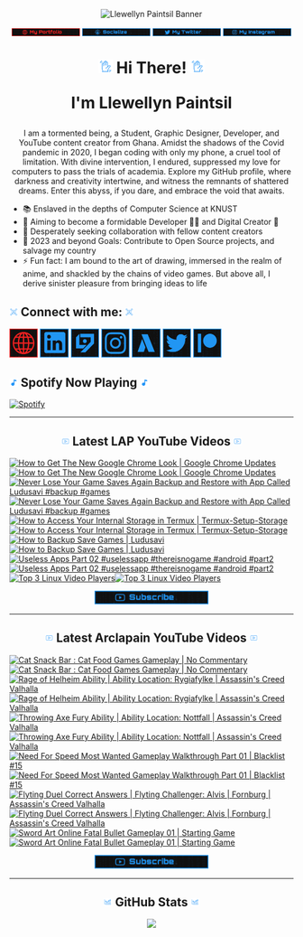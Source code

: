 <!-- Banner -->
<p align="center">
<img src="./images/banner/github-banner-v2.gif" alt="Llewellyn Paintsil Banner" title="Llewellyn Paintsil Banner" loading="eager" decoding="async" longdesc="I'm Llewellyn Adonteng Paintsil. A Christian, web developer, Content Creator, Gamer, Graphic Designer, and anime lover. This is just an improved version of my banner by the way. Hope to work with more people and improve my skills.">
</p>

<div align="center">

<!-- INTRO BADGES START -->
<p>
<!-- My portfolio -->
<a href="#" target="_blank">
<img src="./images/badge/my-portfolio-down.png" align="center" width="24%" alt="Llewellyn's Portfolio Badge [Down]" title="Llewellyn's Portfolio [Down]" loading="eager" decoding="async" longdesc="A custom made badge that leads to the Portfolio of Llewellyn Adonteng Paintsil"></a> 
<!-- My Github -->
<a href="https://github.com/Llewellyn500" target="_blank">
<img src="./images/badge/socialize.png" align="center" width="24%" alt="Llewellyn's Github Profile Badge" title="Llewellyn's Github Profile" loading="eager" decoding="async" longdesc="A custom made badge that leads to the Github Profile of Llewellyn Adonteng Paintsil"></a>
<!-- My Twitter -->
<a href="https://twitter.com/LlewellynAdont1" target="_blank">
<img src="./images/badge/my-twitter.png" align="center" width="24%" alt="Llewellyn's Twitter Badge" title="Llewellyn's Twitter" loading="eager" decoding="async" longdesc="A custom made badge that leads to the Twitter account of Llewellyn Adonteng Paintsil"></a>
<!-- My Instagram -->
<a href="https://instagram.com/llewellynpaint?igshid=MzNINGNkZWQ4Mg==" target="_blank">
<img src="./images/badge/my-instagram.png" width="24%" align="center" alt="Llewellyn's Instagram Badge" title="Llewellyn's Instagram" loading="eager" decoding="async" longdesc="A custom made badge that leads to the instagram account of Llewellyn Adonteng Paintsil"></a>
</p>
<!-- INTRO BADGES END -->

<!-- HEADING START -->
<h1> 
<img src="./images/others/wave.gif" width="5%" alt="hand waving gif" title="waving hand" loading="eager" decoding="async" longdesc="A simple blue gif of a waving hand"/> Hi There! <img src="./images/others/wave.gif" width="5%" alt="hand waving gif" title="waving hand" loading="eager" decoding="async" longdesc="A simple blue gif of a waving hand"/>

I'm Llewellyn Paintsil 
</h1>

<!-- BODY START -->
<p>
I am a tormented being, a Student, Graphic Designer, Developer, and YouTube content creator from Ghana. Amidst the shadows of the Covid pandemic in 2020, I began coding with only my phone, a cruel tool of limitation. With divine intervention, I endured, suppressed my love for computers to pass the trials of academia. Explore my GitHub profile, where darkness and creativity intertwine, and witness the remnants of shattered dreams. Enter this abyss, if you dare, and embrace the void that awaits.
</p>
</div>

<p>
<ul>
<li>📚 Enslaved in the depths of Computer Science at KNUST</li>
<li>🌱 Aiming to become a formidable Developer 👨‍💻 and Digital Creator 🎥</li>
<li>👯 Desperately seeking collaboration with fellow content creators</li>
<li>🥅 2023 and beyond Goals: Contribute to Open Source projects, and salvage my country</li>
<li>⚡ Fun fact: I am bound to the art of drawing, immersed in the realm of anime, and shackled by the chains of video games. But above all, I derive sinister pleasure from bringing ideas to life</li>
</ul>
</p>
<!-- BODY END -->

<!-- SOCIAL MEDIA LINKS START -->
<h2><img src="./images/others/connect.gif" width="3%" alt="Connect with me GIF" title="Connect With Me" loading="lazy" decoding="async" longdesc="A custom made gif of connecting with people"/> Connect with me: <img src="./images/others/connect.gif" width="3%" alt="Connect with me GIF" title="Connect With Me" loading="lazy" decoding="async" longdesc="A custom made gif of connecting with people"/></h2>
<p>
<a href="#" target="_blank">
<img src="./images/icons/portfolio-[down].png" width="10%" alt="Llewellyn Portfolio Icon" title="Llewellyn's Portfolio" loading="lazy" decoding="async" longdesc="A custom made icon that leads to the Portfolio of Llewellyn Adonteng Paintsil"/></a>
<a href="https://www.linkedin.com/in/llewellynpaintsil" target="_blank">
<img src="./images/icons/linkedin.png" width="10%" alt="Llewellyn Linkedin Profile Icon" title="Llewellyn's Linkedin Profile" loading="lazy" decoding="async" longdesc="A custom made icon that leads to the Linkedin of Llewellyn Adonteng Paintsil"/></a>
<a href="https://www.youtube.com/@lap-tutorials" target="_blank">
<img src="./images/icons/lap.png" width="10%" alt="LAP Youtube Channel Icon" title="LAP YouTube Channel" loading="lazy" decoding="async" longdesc="A custom made icon that leads to the LAP youtube Channel"/></a>
<a href="https://instagram.com/llewellynpaint?igshid=MzNINGNkZWQ4Mg==" target="_blank">
<img src="./images/icons/instagram.png" width="10%" alt="Llewellyn Instagram Icon" title="Llewellyn's Instagram" loading="lazy" decoding="async" longdesc="A custom made icon that leads to the Instagram account of Llewellyn Adonteng Paintsil"/></a>
<a href="https://www.youtube.com/@arclapain" target="_blank">
<img src="./images/icons/arclapain.png" width="10%" alt="Arclapain YouTube Channel Icon" title="Arclapain YouTube Channel" loading="lazy" decoding="async" longdesc="A custom made icon that leads to the Channel of Arclapain"/></a>
<a href="https://twitter.com/LlewellynAdont1" target="_blank">
<img src="./images/icons/twitter.png" width="10%" alt="Llewellyn Twitter Icon" title="Llewellyn's Twitter Account" loading="lazy" decoding="async" longdesc="A custom made icon that leads to the Twitter of Llewellyn Adonteng Paintsil"/></a>
<a href="https://www.patreon.com/LPTeach" target="_blank">
<img src="./images/icons/patreon.png" width="10%" alt="Llewellyn Patreon Icon" title="Llewellyn's Patreon" loading="lazy" decoding="async" longdesc="A custom made icon that leads to the Patreon of Llewellyn Adonteng Paintsil"/></a>
</p>
<!-- SOCIAL MEDIA LINKS END -->

<!-- Spotify now playing start -->
<div>
<h2><img src="./images/others/music.gif" alt="music icon" width="3%" title="My Spotify now playing" loading="lazy" decoding="async" longdesc="A musical note"/> Spotify Now Playing <img src="./images/others/music.gif" alt="music icon" width="3%" title="My Spotify now playing" loading="lazy" decoding="async" longdesc="A musical note"/></h2>
  
[![Spotify](https://spotify-now-playing-two-nu.vercel.app/api/spotify)](https://open.spotify.com/user/31oqgy33mbfmztovhp2eguowwti4)

</div>
<!-- Spotify now playing end -->

---

<h2 align="center"><img src="./images/others/video.gif" width="3%" alt="Latest Video GIF" title="Latest Video Gif" loading="lazy" decoding="async" longdesc="A custom made gif of Latest Video"/> Latest LAP YouTube Videos <img src="./images/others/video.gif" width="3%" alt="Latest Video GIF" title="Latest Video Gif" loading="lazy" decoding="async" longdesc="A custom made gif of Latest Video"/></h2>

<!-- BEGIN LAP-TUTORIALS-YOUTUBE-CARDS -->
[![How to Get The New Google Chrome Look | Google Chrome Updates](https://ytcards.demolab.com/?id=beoM-wfb424&title=How+to+Get+The+New+Google+Chrome+Look+%7C+Google+Chrome+Updates&lang=en&timestamp=1696964425&background_color=%23101010&title_color=%23FBFBFD&stats_color=%232196f3&max_title_lines=1&width=250&border_radius=5 "How to Get The New Google Chrome Look | Google Chrome Updates")](https://www.youtube.com/watch?v=beoM-wfb424#gh-dark-mode-only)[![How to Get The New Google Chrome Look | Google Chrome Updates](https://ytcards.demolab.com/?id=beoM-wfb424&title=How+to+Get+The+New+Google+Chrome+Look+%7C+Google+Chrome+Updates&lang=en&timestamp=1696964425&background_color=%23101010&title_color=%23FBFBFD&stats_color=%232196f3&max_title_lines=1&width=250&border_radius=5 "How to Get The New Google Chrome Look | Google Chrome Updates")](https://www.youtube.com/watch?v=beoM-wfb424#gh-light-mode-only)
[![Never Lose Your Game Saves Again Backup and Restore with App Called Ludusavi  #backup #games](https://ytcards.demolab.com/?id=uUDZH2VgLa8&title=Never+Lose+Your+Game+Saves+Again+Backup+and+Restore+with+App+Called+Ludusavi++%23backup+%23games&lang=en&timestamp=1696874432&background_color=%23101010&title_color=%23FBFBFD&stats_color=%232196f3&max_title_lines=1&width=250&border_radius=5 "Never Lose Your Game Saves Again Backup and Restore with App Called Ludusavi  #backup #games")](https://www.youtube.com/watch?v=uUDZH2VgLa8#gh-dark-mode-only)[![Never Lose Your Game Saves Again Backup and Restore with App Called Ludusavi  #backup #games](https://ytcards.demolab.com/?id=uUDZH2VgLa8&title=Never+Lose+Your+Game+Saves+Again+Backup+and+Restore+with+App+Called+Ludusavi++%23backup+%23games&lang=en&timestamp=1696874432&background_color=%23101010&title_color=%23FBFBFD&stats_color=%232196f3&max_title_lines=1&width=250&border_radius=5 "Never Lose Your Game Saves Again Backup and Restore with App Called Ludusavi  #backup #games")](https://www.youtube.com/watch?v=uUDZH2VgLa8#gh-light-mode-only)
[![How to Access Your Internal Storage in Termux | Termux-Setup-Storage](https://ytcards.demolab.com/?id=5zlE8KEz6wk&title=How+to+Access+Your+Internal+Storage+in+Termux+%7C+Termux-Setup-Storage&lang=en&timestamp=1696528803&background_color=%23101010&title_color=%23FBFBFD&stats_color=%232196f3&max_title_lines=1&width=250&border_radius=5 "How to Access Your Internal Storage in Termux | Termux-Setup-Storage")](https://www.youtube.com/watch?v=5zlE8KEz6wk#gh-dark-mode-only)[![How to Access Your Internal Storage in Termux | Termux-Setup-Storage](https://ytcards.demolab.com/?id=5zlE8KEz6wk&title=How+to+Access+Your+Internal+Storage+in+Termux+%7C+Termux-Setup-Storage&lang=en&timestamp=1696528803&background_color=%23101010&title_color=%23FBFBFD&stats_color=%232196f3&max_title_lines=1&width=250&border_radius=5 "How to Access Your Internal Storage in Termux | Termux-Setup-Storage")](https://www.youtube.com/watch?v=5zlE8KEz6wk#gh-light-mode-only)
[![How to Backup Save Games | Ludusavi](https://ytcards.demolab.com/?id=r2wZ5-SzrPM&title=How+to+Backup+Save+Games+%7C+Ludusavi&lang=en&timestamp=1696356011&background_color=%23101010&title_color=%23FBFBFD&stats_color=%232196f3&max_title_lines=1&width=250&border_radius=5 "How to Backup Save Games | Ludusavi")](https://www.youtube.com/watch?v=r2wZ5-SzrPM#gh-dark-mode-only)[![How to Backup Save Games | Ludusavi](https://ytcards.demolab.com/?id=r2wZ5-SzrPM&title=How+to+Backup+Save+Games+%7C+Ludusavi&lang=en&timestamp=1696356011&background_color=%23101010&title_color=%23FBFBFD&stats_color=%232196f3&max_title_lines=1&width=250&border_radius=5 "How to Backup Save Games | Ludusavi")](https://www.youtube.com/watch?v=r2wZ5-SzrPM#gh-light-mode-only)
[![Useless Apps Part 02 #uselessapp #thereisnogame #android #part2](https://ytcards.demolab.com/?id=S3Z8imcc61A&title=Useless+Apps+Part+02+%23uselessapp+%23thereisnogame+%23android+%23part2&lang=en&timestamp=1685988012&background_color=%23101010&title_color=%23FBFBFD&stats_color=%232196f3&max_title_lines=1&width=250&border_radius=5 "Useless Apps Part 02 #uselessapp #thereisnogame #android #part2")](https://www.youtube.com/watch?v=S3Z8imcc61A#gh-dark-mode-only)[![Useless Apps Part 02 #uselessapp #thereisnogame #android #part2](https://ytcards.demolab.com/?id=S3Z8imcc61A&title=Useless+Apps+Part+02+%23uselessapp+%23thereisnogame+%23android+%23part2&lang=en&timestamp=1685988012&background_color=%23101010&title_color=%23FBFBFD&stats_color=%232196f3&max_title_lines=1&width=250&border_radius=5 "Useless Apps Part 02 #uselessapp #thereisnogame #android #part2")](https://www.youtube.com/watch?v=S3Z8imcc61A#gh-light-mode-only)
[![Top 3 Linux Video Players](https://ytcards.demolab.com/?id=lYJUEe0_yzk&title=Top+3+Linux+Video+Players&lang=en&timestamp=1683748822&background_color=%23101010&title_color=%23FBFBFD&stats_color=%232196f3&max_title_lines=1&width=250&border_radius=5 "Top 3 Linux Video Players")](https://www.youtube.com/watch?v=lYJUEe0_yzk#gh-dark-mode-only)[![Top 3 Linux Video Players](https://ytcards.demolab.com/?id=lYJUEe0_yzk&title=Top+3+Linux+Video+Players&lang=en&timestamp=1683748822&background_color=%23101010&title_color=%23FBFBFD&stats_color=%232196f3&max_title_lines=1&width=250&border_radius=5 "Top 3 Linux Video Players")](https://www.youtube.com/watch?v=lYJUEe0_yzk#gh-light-mode-only)
<!-- END LAP-TUTORIALS-YOUTUBE-CARDS -->

<div align="center">
<a href="https://www.youtube.com/@lap-tutorials">
<img src="./images/badge/subscribe.png" width="40%" alt="Subscribe button" title="Subscribe Button" loading="eager" decoding="async" longdesc="A custom made subscribe button"/></a>
</div>

---

<h2 align="center"><img src="./images/others/video.gif" width="3%" alt="Latest Video GIF" title="Latest Video Gif" loading="lazy" decoding="async" longdesc="A custom made gif of Latest Video"/> Latest Arclapain YouTube Videos <img src="./images/others/video.gif" width="3%" alt="Latest Video GIF" title="Latest Video Gif" loading="lazy" decoding="async" longdesc="A custom made gif of Latest Video"/></h2>

<!-- BEGIN ARCLAPAIN-YOUTUBE-CARDS -->
[![Cat Snack Bar : Cat Food Games Gameplay | No Commentary](https://ytcards.demolab.com/?id=BYiTzqkb9Kg&title=Cat+Snack+Bar+%3A+Cat+Food+Games+Gameplay+%7C+No+Commentary&lang=en&timestamp=1697050805&background_color=%23101010&title_color=%23FBFBFD&stats_color=%232196f3&max_title_lines=1&width=250&border_radius=5 "Cat Snack Bar : Cat Food Games Gameplay | No Commentary")](https://www.youtube.com/watch?v=BYiTzqkb9Kg#gh-dark-mode-only)[![Cat Snack Bar : Cat Food Games Gameplay | No Commentary](https://ytcards.demolab.com/?id=BYiTzqkb9Kg&title=Cat+Snack+Bar+%3A+Cat+Food+Games+Gameplay+%7C+No+Commentary&lang=en&timestamp=1697050805&background_color=%23101010&title_color=%23FBFBFD&stats_color=%232196f3&max_title_lines=1&width=250&border_radius=5 "Cat Snack Bar : Cat Food Games Gameplay | No Commentary")](https://www.youtube.com/watch?v=BYiTzqkb9Kg#gh-light-mode-only)
[![Rage of Helheim Ability | Ability Location: Rygiafylke | Assassin's Creed Valhalla](https://ytcards.demolab.com/?id=vA2MRZjeBx8&title=Rage+of+Helheim+Ability+%7C+Ability+Location%3A+Rygiafylke+%7C+Assassin%27s+Creed+Valhalla&lang=en&timestamp=1696874432&background_color=%23101010&title_color=%23FBFBFD&stats_color=%232196f3&max_title_lines=1&width=250&border_radius=5 "Rage of Helheim Ability | Ability Location: Rygiafylke | Assassin's Creed Valhalla")](https://www.youtube.com/watch?v=vA2MRZjeBx8#gh-dark-mode-only)[![Rage of Helheim Ability | Ability Location: Rygiafylke | Assassin's Creed Valhalla](https://ytcards.demolab.com/?id=vA2MRZjeBx8&title=Rage+of+Helheim+Ability+%7C+Ability+Location%3A+Rygiafylke+%7C+Assassin%27s+Creed+Valhalla&lang=en&timestamp=1696874432&background_color=%23101010&title_color=%23FBFBFD&stats_color=%232196f3&max_title_lines=1&width=250&border_radius=5 "Rage of Helheim Ability | Ability Location: Rygiafylke | Assassin's Creed Valhalla")](https://www.youtube.com/watch?v=vA2MRZjeBx8#gh-light-mode-only)
[![Throwing Axe Fury Ability | Ability Location: Nottfall | Assassin's Creed Valhalla](https://ytcards.demolab.com/?id=zLGmFv-rlAo&title=Throwing+Axe+Fury+Ability+%7C+Ability+Location%3A+Nottfall+%7C+Assassin%27s+Creed+Valhalla&lang=en&timestamp=1696615234&background_color=%23101010&title_color=%23FBFBFD&stats_color=%232196f3&max_title_lines=1&width=250&border_radius=5 "Throwing Axe Fury Ability | Ability Location: Nottfall | Assassin's Creed Valhalla")](https://www.youtube.com/watch?v=zLGmFv-rlAo#gh-dark-mode-only)[![Throwing Axe Fury Ability | Ability Location: Nottfall | Assassin's Creed Valhalla](https://ytcards.demolab.com/?id=zLGmFv-rlAo&title=Throwing+Axe+Fury+Ability+%7C+Ability+Location%3A+Nottfall+%7C+Assassin%27s+Creed+Valhalla&lang=en&timestamp=1696615234&background_color=%23101010&title_color=%23FBFBFD&stats_color=%232196f3&max_title_lines=1&width=250&border_radius=5 "Throwing Axe Fury Ability | Ability Location: Nottfall | Assassin's Creed Valhalla")](https://www.youtube.com/watch?v=zLGmFv-rlAo#gh-light-mode-only)
[![Need For Speed Most Wanted Gameplay Walkthrough Part 01 | Blacklist #15](https://ytcards.demolab.com/?id=8x9glS9JDCk&title=Need+For+Speed+Most+Wanted+Gameplay+Walkthrough+Part+01+%7C+Blacklist+%2315&lang=en&timestamp=1696442405&background_color=%23101010&title_color=%23FBFBFD&stats_color=%232196f3&max_title_lines=1&width=250&border_radius=5 "Need For Speed Most Wanted Gameplay Walkthrough Part 01 | Blacklist #15")](https://www.youtube.com/watch?v=8x9glS9JDCk#gh-dark-mode-only)[![Need For Speed Most Wanted Gameplay Walkthrough Part 01 | Blacklist #15](https://ytcards.demolab.com/?id=8x9glS9JDCk&title=Need+For+Speed+Most+Wanted+Gameplay+Walkthrough+Part+01+%7C+Blacklist+%2315&lang=en&timestamp=1696442405&background_color=%23101010&title_color=%23FBFBFD&stats_color=%232196f3&max_title_lines=1&width=250&border_radius=5 "Need For Speed Most Wanted Gameplay Walkthrough Part 01 | Blacklist #15")](https://www.youtube.com/watch?v=8x9glS9JDCk#gh-light-mode-only)
[![Flyting Duel Correct Answers | Flyting Challenger: Alvis | Fornburg | Assassin's Creed Valhalla](https://ytcards.demolab.com/?id=hR5222o60-k&title=Flyting+Duel+Correct+Answers+%7C+Flyting+Challenger%3A+Alvis+%7C+Fornburg+%7C+Assassin%27s+Creed+Valhalla&lang=en&timestamp=1696269630&background_color=%23101010&title_color=%23FBFBFD&stats_color=%232196f3&max_title_lines=1&width=250&border_radius=5 "Flyting Duel Correct Answers | Flyting Challenger: Alvis | Fornburg | Assassin's Creed Valhalla")](https://www.youtube.com/watch?v=hR5222o60-k#gh-dark-mode-only)[![Flyting Duel Correct Answers | Flyting Challenger: Alvis | Fornburg | Assassin's Creed Valhalla](https://ytcards.demolab.com/?id=hR5222o60-k&title=Flyting+Duel+Correct+Answers+%7C+Flyting+Challenger%3A+Alvis+%7C+Fornburg+%7C+Assassin%27s+Creed+Valhalla&lang=en&timestamp=1696269630&background_color=%23101010&title_color=%23FBFBFD&stats_color=%232196f3&max_title_lines=1&width=250&border_radius=5 "Flyting Duel Correct Answers | Flyting Challenger: Alvis | Fornburg | Assassin's Creed Valhalla")](https://www.youtube.com/watch?v=hR5222o60-k#gh-light-mode-only)
[![Sword Art Online Fatal Bullet Gameplay 01 | Starting Game](https://ytcards.demolab.com/?id=31YWhNwdzQs&title=Sword+Art+Online+Fatal+Bullet+Gameplay+01+%7C+Starting+Game&lang=en&timestamp=1696010402&background_color=%23101010&title_color=%23FBFBFD&stats_color=%232196f3&max_title_lines=1&width=250&border_radius=5 "Sword Art Online Fatal Bullet Gameplay 01 | Starting Game")](https://www.youtube.com/watch?v=31YWhNwdzQs#gh-dark-mode-only)[![Sword Art Online Fatal Bullet Gameplay 01 | Starting Game](https://ytcards.demolab.com/?id=31YWhNwdzQs&title=Sword+Art+Online+Fatal+Bullet+Gameplay+01+%7C+Starting+Game&lang=en&timestamp=1696010402&background_color=%23101010&title_color=%23FBFBFD&stats_color=%232196f3&max_title_lines=1&width=250&border_radius=5 "Sword Art Online Fatal Bullet Gameplay 01 | Starting Game")](https://www.youtube.com/watch?v=31YWhNwdzQs#gh-light-mode-only)
<!-- END ARCLAPAIN-YOUTUBE-CARDS -->

<div align="center">
<a href="https://www.youtube.com/@arclapain">
<img src="./images/badge/subscribe.png" width="40%" alt="Subscribe button" title="Subscribe Button" loading="eager" decoding="async" longdesc="A custom made subscribe button"/></a>
</div>

---

<h2 align="center"><img src="./images/others/stats.gif" width="3%" alt="github stats GIF" title="github stats Gif" loading="lazy" decoding="async" longdesc="A custom made gif of GitHub Stats"/> GitHub Stats <img src="./images/others/stats.gif" width="3%" alt="github stats GIF" title="github stats Gif" loading="lazy" decoding="async" longdesc="A custom made gif of GitHub Stats"/></h2>
<p align="center">
<img src="https://github-readme-stats-rho-rouge.vercel.app/api?username=Llewellyn500&show_icons=true&title_color=2196f3&bg_color=101010&text_color=fff&icon_color=2196f3&hide_border=true" />
</p>
